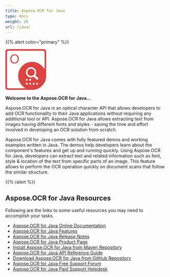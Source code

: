 ```yaml
---
title: Aspose.OCR for Java
type: docs
weight: 20
url: /java/
---
```


{{% alert color="primary" %}} 

![Aspose.OCR for Java Product Logo](home_1.png)

**Welcome to the Aspose.OCR for Java...** 

Aspose.OCR for Java is an optical character API that allows developers to add OCR functionality to their Java applications without requiring any additional tool or API. Aspose.OCR for Java allows extracting text from images having different fonts and styles - saving the time and effort involved in developing an OCR solution from scratch.

Aspose.OCR for Java comes with fully featured demos and working examples written in Java. The demos help developers learn about the component's features and get up and running quickly. Using Aspose.OCR for Java, developers can extract text and related information such as font, style & location of the text from specific parts of an image. This feature allows to perform the OCR operation quickly on document scans that follow the similar structure.

{{% /alert %}} 

## Aspose.OCR for Java Resources

Following are the links to some useful resources you may need to accomplish your tasks.

- [Aspose.OCR for Java Online Documentation](/ocr/java/)
- [Aspose.OCR for Java Features](/java/product-overview)
- [Aspose.OCR for Java Release Notes](/ocr/java/release-notes/)
- [Aspose.OCR for Java Product Page](https://products.aspose.com/ocr/java)
- [Install Aspose.OCR for Java from Maven Repository](/ocr/java/installation/)
- [Aspose.OCR for Java API Reference Guide](https://apireference.aspose.com/java/ocr)
- [Download Aspose.OCR for Java from GitHub Repository](https://github.com/aspose-ocr/Aspose.OCR-for-Java)
- [Aspose.OCR for Java Free Support Forum](https://forum.aspose.com/c/ocr)
- [Aspose.OCR for Java Paid Support Helpdesk](https://helpdesk.aspose.com/)
